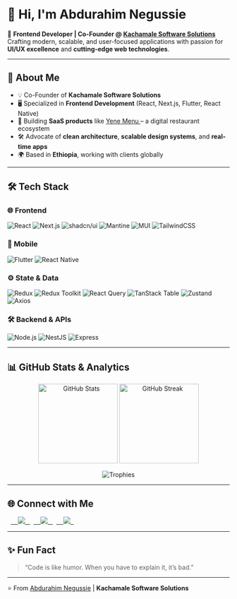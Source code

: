 # 👋 Hi, I'm Abdurahim Negussie  

🚀 **Frontend Developer | Co-Founder @ [Kachamale Software Solutions](https://github.com/)**  
Crafting modern, scalable, and user-focused applications with passion for **UI/UX excellence** and **cutting-edge web technologies**.  

---

## 🌟 About Me  
- 💡 Co-Founder of **Kachamale Software Solutions**  
- 🖥️ Specialized in **Frontend Development** (React, Next.js, Flutter, React Native)  
- 🎯 Building **SaaS products** like <a href="https://yenemenu.com/" target="_blank">
    Yene Menu
  </a> – a digital restaurant ecosystem  
- 🛠️ Advocate of **clean architecture**, **scalable design systems**, and **real-time apps**  
- 🌍 Based in **Ethiopia**, working with clients globally  

---

## 🛠️ Tech Stack  

### 🌐 Frontend
![React](https://img.shields.io/badge/React-20232A?style=for-the-badge&logo=react&logoColor=61DAFB)
![Next.js](https://img.shields.io/badge/Next.js-000000?style=for-the-badge&logo=nextdotjs&logoColor=white)
![shadcn/ui](https://img.shields.io/badge/shadcn/ui-0A0A0A?style=for-the-badge&logo=radixui&logoColor=white)
![Mantine](https://img.shields.io/badge/Mantine-339AF0?style=for-the-badge&logo=mantine&logoColor=white)
![MUI](https://img.shields.io/badge/Material_UI-0081CB?style=for-the-badge&logo=mui&logoColor=white)
![TailwindCSS](https://img.shields.io/badge/TailwindCSS-38B2AC?style=for-the-badge&logo=tailwind-css&logoColor=white)

### 📱 Mobile
![Flutter](https://img.shields.io/badge/Flutter-02569B?style=for-the-badge&logo=flutter&logoColor=white)
![React Native](https://img.shields.io/badge/React_Native-20232A?style=for-the-badge&logo=react&logoColor=61DAFB)

### ⚙️ State & Data
![Redux](https://img.shields.io/badge/Redux-593D88?style=for-the-badge&logo=redux&logoColor=white)
![Redux Toolkit](https://img.shields.io/badge/Redux_Toolkit-593D88?style=for-the-badge&logo=redux&logoColor=white)
![React Query](https://img.shields.io/badge/TanStack_Query-FF4154?style=for-the-badge&logo=react-query&logoColor=white)
![TanStack Table](https://img.shields.io/badge/TanStack_Table-FF4154?style=for-the-badge&logo=react-query&logoColor=white)
![Zustand](https://img.shields.io/badge/Zustand-181717?style=for-the-badge&logo=react&logoColor=white)
![Axios](https://img.shields.io/badge/Axios-5A29E4?style=for-the-badge&logo=axios&logoColor=white)

### 🛠 Backend & APIs
![Node.js](https://img.shields.io/badge/Node.js-43853D?style=for-the-badge&logo=node.js&logoColor=white)
![NestJS](https://img.shields.io/badge/NestJS-E0234E?style=for-the-badge&logo=nestjs&logoColor=white)
![Express](https://img.shields.io/badge/Express.js-000000?style=for-the-badge&logo=express&logoColor=white)

---

## 📊 GitHub Stats & Analytics  

<p align="center">
  <img src="https://github-readme-stats.vercel.app/api?username=Abdu1269&show_icons=true&theme=tokyonight" alt="GitHub Stats" height="180px"/>
  <img src="https://github-readme-streak-stats.herokuapp.com/?user=Abdu1269&theme=tokyonight" alt="GitHub Streak" height="180px"/>
</p>

<p align="center">
  <img src="https://github-profile-trophy.vercel.app/?username=Abdu1269&theme=algolia&no-frame=true&no-bg=true&margin-w=4" alt="Trophies" />
</p>

---

## 🌐 Connect with Me  

<p align="left">
  <a href="https://www.linkedin.com/in/abdurahim-negussie-483721310" target="_blank">
    <img src="https://img.shields.io/badge/LinkedIn-0077B5?style=for-the-badge&logo=linkedin&logoColor=white"/>
  </a>
  <a href="mailto:your-email@gmail.com" target="_blank">
    <img src="https://img.shields.io/badge/Email-D14836?style=for-the-badge&logo=gmail&logoColor=white"/>
  </a>
    <a href="https://github.com/YourGitHubUsername" target="_blank">
    <img src="https://img.shields.io/badge/GitHub-100000?style=for-the-badge&logo=github&logoColor=white"/>
  </a>
</p>

---

## ✨ Fun Fact  
> “Code is like humor. When you have to explain it, it’s bad.”  

---

⭐️ From [Abdurahim Negussie]([https://github.com/your-username](https://github.com/Abdu1269)) | **Kachamale Software Solutions**
